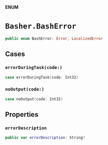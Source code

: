**ENUM**

# `Basher.BashError`

```swift
public enum BashError: Error, LocalizedError
```

## Cases
### `errorDuringTask(code:)`

```swift
case errorDuringTask(code: Int32)
```

### `noOutput(code:)`

```swift
case noOutput(code: Int32)
```

## Properties
### `errorDescription`

```swift
public var errorDescription: String?
```
